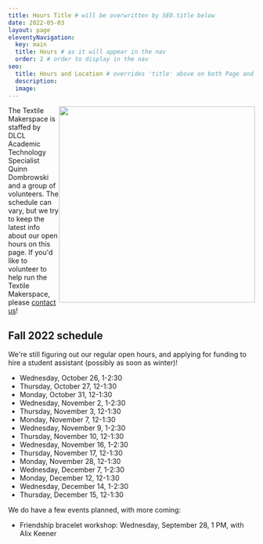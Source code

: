 ```yaml
---
title: Hours Title # will be overwritten by SEO.title below
date: 2022-05-03
layout: page
eleventyNavigation:
  key: main
  title: Hours # as it will appear in the nav
  order: 2 # order to display in the nav
seo:
  title: Hours and Location # overrides 'title' above on both Page and META
  description:
  image:
---
```


<img src="/assets/images/friendship_bracelets.jpg" style="float:right;" width="400px">


The Textile Makerspace is staffed by DLCL Academic Technology Specialist Quinn Dombrowski and a group of volunteers. The schedule can vary, but we try to keep the latest info about our open hours on this page. If you'd like to volunteer to help run the Textile Makerspace, please [contact us](contact)!

## Fall 2022 schedule

We're still figuring out our regular open hours, and applying for funding to hire a student assistant (possibly as soon as winter)!

- Wednesday, October 26, 1-2:30
- Thursday, October 27, 12-1:30
- Monday, October 31, 12-1:30
- Wednesday, November 2, 1-2:30
- Thursday, November 3, 12-1:30
- Monday, November 7, 12-1:30
- Wednesday, November 9, 1-2:30
- Thursday, November 10, 12-1:30
- Wednesday, November 16, 1-2:30
- Thursday, November 17, 12-1:30
- Monday, November 28, 12-1:30
- Wednesday, December 7, 1-2:30
- Monday, December 12, 12-1:30
- Wednesday, December 14, 1-2:30
- Thursday, December 15, 12-1:30

We do have a few events planned, with more coming:

- Friendship bracelet workshop: Wednesday, September 28, 1 PM, with Alix Keener